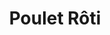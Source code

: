 ---
layout: recette-v2
categories: [recettes]
hidden: true
lang: fr
sitemap: true
title: Poulet Rôti
type: sel
---